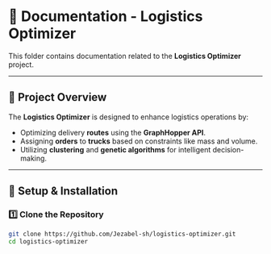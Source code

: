 # 📖 Documentation - Logistics Optimizer  

This folder contains documentation related to the **Logistics Optimizer** project.  

---

## 📌 **Project Overview**  
The **Logistics Optimizer** is designed to enhance logistics operations by:
- Optimizing delivery **routes** using the **GraphHopper API**.
- Assigning **orders** to **trucks** based on constraints like mass and volume.
- Utilizing **clustering** and **genetic algorithms** for intelligent decision-making.

---

## 🚀 **Setup & Installation**  
### **1️⃣ Clone the Repository**  
```bash
git clone https://github.com/Jezabel-sh/logistics-optimizer.git
cd logistics-optimizer
